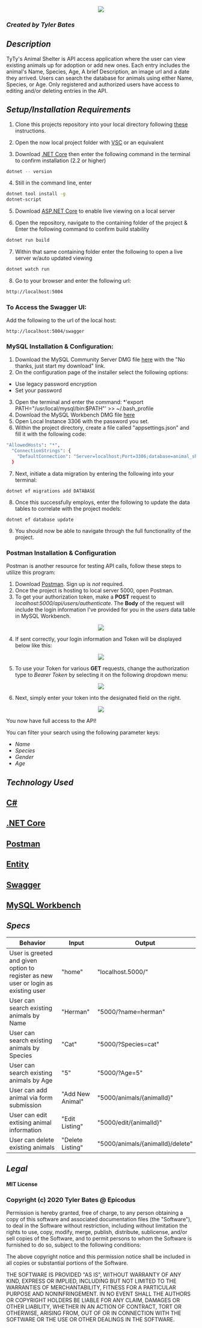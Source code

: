 <div style="display: flex; justify-content: center"><img src="https://i.ibb.co/yRxgxM8/Animal-Shelter-Logo.png"/></div>

### _Created by Tyler Bates_

## _Description_

TyTy's Animal Shelter is API access application where the user can view existing animals up for adoption or add new ones. Each entry includes the animal's Name, Species, Age, A brief Description, an image url and a date they arrived. Users can search the database for animals using either Name, Species, or Age. Only registered and authorized users have access to editing and/or deleting entries in the API.


## _Setup/Installation Requirements_ 

1. Clone this projects repository into your local directory following [these](https://www.linode.com/docs/development/version-control/how-to-install-git-and-clone-a-github-repository/) instructions.

2. Open the now local project folder with [VSC](https://code.visualstudio.com/Download) or an equivalent

3. Download [.NET Core](https://docs.microsoft.com/en-us/dotnet/core/install/runtime?pivots=os-windows) then enter the following command in the terminal to confirm installation (2.2 or higher)
```sh
dotnet -- version
``` 
4. Still in the command line, enter
```sh
dotnet tool install -g 
dotnet-script
```
5. Download [ASP.NET Core](https://dotnet.microsoft.com/download) to enable live viewing on a local server

6. Open the repository, navigate to the containing folder of the project & Enter the following command to confirm build stability 

```sh
dotnet run build 
```

7. Within that same containing folder enter the following to open a live server w/auto updated viewing
```sh
dotnet watch run
``` 
8. Go to your browser and enter the following url:

```sh
http://localhost:5004
```
### To Access the Swagger UI:
Add the following to the url of the local host:
```
http://localhost:5004/swagger
```
### MySQL Installation & Configuration:
1. Download the MySQL Community Server DMG file [here](https://dev.mysql.com/downloads/file/?id=484914) with the "No thanks, just start my download" link.
2. On the configuration page of the installer select the following options:
* Use legacy password encryption
* Set your password
3. Open the terminal and enter the command:
*'export PATH="/usr/local/mysql/bin:$PATH"' >> ~/.bash_profile
4. Download the MySQL Workbench DMG file [here](https://dev.mysql.com/downloads/file/?id=484391)
5. Open Local Instance 3306 with the password you set.
6. Within the project directory, create a file called "appsettings.json" and fill it with the following code:
```sh
"AllowedHosts": "*",
  "ConnectionStrings": {
    "DefaultConnection": "Server=localhost;Port=3306;database=animal_shelter;uid=root;pwd=[YOUR PASSWORD GOES HERE];"
  }
```
7. Next, initiate a data migration by entering the following into your terminal:
```
dotnet ef migrations add DATABASE
```
8. Once this successfully employs, enter the following to update the data tables to correlate with the project models:
```
dotnet ef database update
```
9. You should now be able to navigate through the full functionality of the project.

### Postman Installation & Configuration

Postman is another resource for testing API calls, follow these steps to utilize this program:
1. Download [Postman](https://www.postman.com/downloads/). Sign up is _not_ required.
2. Once the project is hosting to local server 5000, open Postman.
3. To get your authorization token, make a **POST** request to _localhost:5000/api/users/authenticate_. The **Body** of the request will include the login information I've provided for you in the _users_ data table in MySQL Workbench.

<div style="display: flex; justify-content: center"><img src="https://i.ibb.co/6gRmVRk/post-rq.jpg"></div>

4. If sent correctly, your login information and Token will be displayed below like this:

<div style="display: flex; justify-content: center"><img src="https://i.ibb.co/Lrt3rKR/token.jpg"></div>

5. To use your Token for various **GET** requests, change the authorization type to _Bearer Token_ by selecting it on the following dropdown menu:

<div style="display: flex; justify-content: center"><img src="https://i.ibb.co/JQ7T1pC/get.jpg"></div>

6. Next, simply enter your token into the designated field on the right.

<div style="display: flex; justify-content: center"><img src="https://i.ibb.co/61XrFPL/token2.jpg"></div>

You now have full access to the API!

You can filter your search using the following parameter keys:
* _Name_
* _Species_
* _Gender_
* _Age_

## _Technology Used_

## <a href="https://en.wikipedia.org/wiki/C_Sharp_%28programming_language%29">C#</a>
## <a href="https://en.wikipedia.org/wiki/.NET_Core">.NET Core</a>
## <a href="https://www.postman.com/">Postman</a>
## <a href="https://docs.microsoft.com/en-us/dotnet/framework/data/adonet/ef/language-reference/entity-sql-language">Entity</a>
## <a href="https://github.com/swagger-api">Swagger</a>
## <a href="https://www.mysql.com/products/workbench/">MySQL Workbench</a>

## _Specs_

|Behavior|Input|Output|
|-----|-----|-----|
|User is greeted and given option to register as new user or login as existing user|"home"|"localhost.5000/"|
|User can search existing animals by Name|"Herman"|"5000/?name=herman"|
|User can search existing animals by Species|"Cat"|"5000/?Species=cat"|
|User can search existing animals by Age|"5"|"5000/?Age=5"|
|User can add animal via form submission |"Add New Animal"|"5000/animals/{animalId}"|
|User can edit extising animal information|"Edit Listing"|"5000/edit/{animalId}"|
|User can delete existing animals|"Delete Listing"|"5000/animals/{animalId}/delete"|


## _Legal_

#### MIT License

### Copyright (c) 2020 Tyler Bates @ Epicodus

Permission is hereby granted, free of charge, to any person obtaining a copy
of this software and associated documentation files (the "Software"), to deal
in the Software without restriction, including without limitation the rights
to use, copy, modify, merge, publish, distribute, sublicense, and/or sell
copies of the Software, and to permit persons to whom the Software is
furnished to do so, subject to the following conditions:

The above copyright notice and this permission notice shall be included in all
copies or substantial portions of the Software.

THE SOFTWARE IS PROVIDED "AS IS", WITHOUT WARRANTY OF ANY KIND, EXPRESS OR
IMPLIED, INCLUDING BUT NOT LIMITED TO THE WARRANTIES OF MERCHANTABILITY,
FITNESS FOR A PARTICULAR PURPOSE AND NONINFRINGEMENT. IN NO EVENT SHALL THE
AUTHORS OR COPYRIGHT HOLDERS BE LIABLE FOR ANY CLAIM, DAMAGES OR OTHER
LIABILITY, WHETHER IN AN ACTION OF CONTRACT, TORT OR OTHERWISE, ARISING FROM,
OUT OF OR IN CONNECTION WITH THE SOFTWARE OR THE USE OR OTHER DEALINGS IN THE
SOFTWARE.